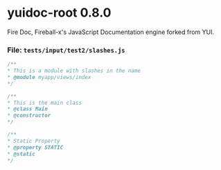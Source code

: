 
# yuidoc-root 0.8.0

Fire Doc, Fireball-x&#x27;s JavaScript Documentation engine forked from YUI.


### File: `tests/input/test2/slashes.js`

```js
/**
* This is a module with slashes in the name
* @module myapp/views/index
*/

/**
* This is the main class
* @class Main
* @constructor
*/

/**
* Static Property
* @property STATIC
* @static
*/

```
